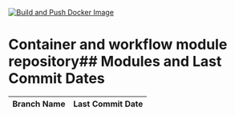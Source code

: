 [![Build and Push Docker Image](https://github.com/bwbioinfo/modules/actions/workflows/build-and-push.yml/badge.svg)](https://github.com/bwbioinfo/modules/actions/workflows/build-and-push.yml)

# Container and workflow module repository## Modules and Last Commit Dates

| Branch Name | Last Commit Date |
|-------------|-------------------|
